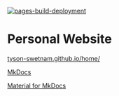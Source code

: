 [![pages-build-deployment](https://github.com/tyson-swetnam/home/actions/workflows/pages/pages-build-deployment/badge.svg)](https://github.com/tyson-swetnam/home/actions/workflows/pages/pages-build-deployment)

# Personal Website

[tyson-swetnam.github.io/home/](https://tyson-swetnam.github.io/home/)

[MkDocs](https://www.mkdocs.org/)

[Material for MkDocs](https://squidfunk.github.io/mkdocs-material/)
